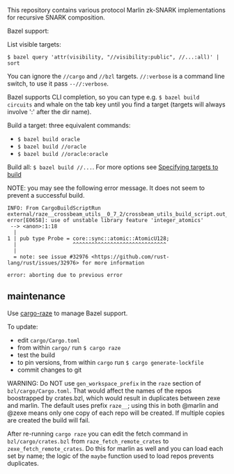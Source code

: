 This repository contains various protocol Marlin zk-SNARK implementations for recursive SNARK composition.

Bazel support:

List visible targets:

`$ bazel query 'attr(visibility, "//visibility:public", //...:all)' | sort`

You can ignore the `//cargo` and `//bzl` targets. `//:verbose` is a
command line switch, to use it pass `--//:verbose`.

Bazel supports CLI completion, so you can type e.g. `$ bazel build
circuits` and whale on the tab key until you find a target (targets
will always involve ':' after the dir name).

Build a target: three equivalent commands:

* `$ bazel build oracle`
* `$ bazel build //oracle`
* `$ bazel build //oracle:oracle`

Build all: `$ bazel build //...`.  For more options see [Specifying targets to build](https://docs.bazel.build/versions/master/guide.html#specifying-targets-to-build)

NOTE: you may see the following error message. It does not seem to prevent a successful build.

```
INFO: From CargoBuildScriptRun external/raze__crossbeam_utils__0_7_2/crossbeam_utils_build_script.out_dir:
error[E0658]: use of unstable library feature 'integer_atomics'
 --> <anon>:1:18
  |
1 | pub type Probe = core::sync::atomic::AtomicU128;
  |                  ^^^^^^^^^^^^^^^^^^^^^^^^^^^^^^
  |
  = note: see issue #32976 <https://github.com/rust-lang/rust/issues/32976> for more information

error: aborting due to previous error
```

## maintenance

Use [cargo-raze](https://github.com/google/cargo-raze) to manage Bazel support.

To update:

* edit `cargo/Cargo.toml`
* from within `cargo/` run `$ cargo raze`
* test the build
* to pin versions, from within `cargo` run `$ cargo generate-lockfile`
* commit changes to git

WARNING: Do NOT use `gen_workspace_prefix` in the `raze` section of
`bzl/cargo/Cargo.toml`. That would affect the names of the repos
boostrapped by crates.bzl, which would result in duplicates between
zexe and marlin. The default uses prefix `raze__`; using this in both
@marlin and @zexe means only one copy of each repo will be created. If
multiple copies are created the build will fail.

After re-running `cargo raze` you can edit the fetch command in
`bzl/cargo/crates.bzl` from `raze_fetch_remote_crates` to
`zexe_fetch_remote_crates`. Do this for marlin as well and you can
load each set by name; the logic of the `maybe` function used to load
repos prevents duplicates.

